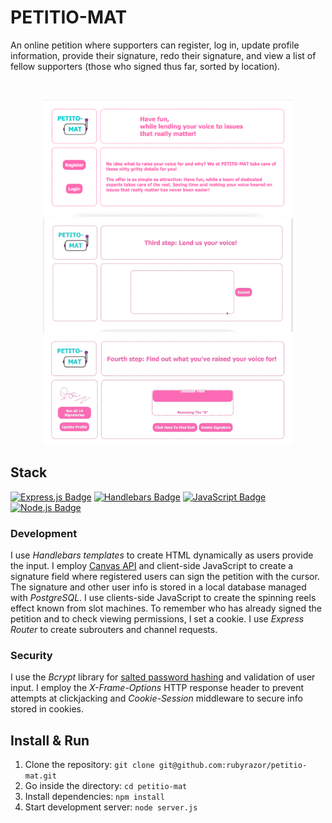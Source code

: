 # PETITIO-MAT

An online petition where supporters can register, log in, update profile information, provide their signature, redo their signature, and view a list of fellow supporters (those who signed thus far, sorted by location).

</br>

<p align="center">
<img src="/readme-material/landing-page.png" width="400"  alt="Landing page">
<img src="/readme-material/signature.gif" width="400" alt="Signature section">
<img src="/readme-material/slot-machine-spin.gif" width="400" alt="Comment section">
</p>

## Stack

[![Express.js Badge](https://img.shields.io/badge/-Express-000000?style=for-the-badge&labelColor=f7efef&logo=express&logoColor=000000)](#)
[![Handlebars Badge](https://img.shields.io/badge/-Handlebars.js-000000?style=for-the-badge&labelColor=f7efef&logo=handlebars.js&logoColor=000000)](#)
[![JavaScript Badge](https://img.shields.io/badge/-JavaScript-F0DB4F?style=for-the-badge&labelColor=302d2d&logo=javascript&logoColor=F0DB4F)](#)
[![Node.js Badge](https://img.shields.io/badge/-Node.js-3C873A?style=for-the-badge&labelColor=302d2d&logo=node.js&logoColor=3C873A)](#)

### Development

I use _Handlebars templates_ to create HTML dynamically as users provide the input. I employ [Canvas API](https://developer.mozilla.org/en-US/docs/Web/API/Canvas_API) and client-side JavaScript to create a signature field where registered users can sign the petition with the cursor. The signature and other user info is stored in a local database managed with _PostgreSQL_. I use clients-side JavaScript to create the spinning reels effect known from slot machines. To remember who has already signed the petition and to check viewing permissions, I set a cookie. I use _Express Router_ to create subrouters and channel requests.

### Security

I use the _Bcrypt_ library for [salted password hashing](https://crackstation.net/hashing-security.htm#normalhashing) and validation of user input. I employ the _X-Frame-Options_ HTTP response header to prevent attempts at clickjacking and _Cookie-Session_ middleware to secure info stored in cookies.

## Install & Run

1. Clone the repository: `git clone git@github.com:rubyrazor/petitio-mat.git`
2. Go inside the directory: `cd petitio-mat`
3. Install dependencies: `npm install`
4. Start development server: `node server.js`